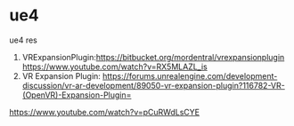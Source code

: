 # ue4
ue4 res

1. VRExpansionPlugin:https://bitbucket.org/mordentral/vrexpansionplugin
                     https://www.youtube.com/watch?v=RX5MLAZL_is
2. VR Expansion Plugin: https://forums.unrealengine.com/development-discussion/vr-ar-development/89050-vr-expansion-plugin?116782-VR-(OpenVR)-Expansion-Plugin=

https://www.youtube.com/watch?v=pCuRWdLsCYE
